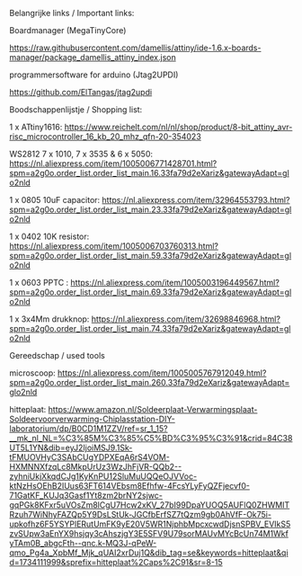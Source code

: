 Belangrijke links / Important links:


Boardmanager (MegaTinyCore)

https://raw.githubusercontent.com/damellis/attiny/ide-1.6.x-boards-manager/package_damellis_attiny_index.json


programmersoftware for arduino (Jtag2UPDI)

https://github.com/ElTangas/jtag2updi



Boodschappenlijstje / Shopping list:

1 x ATtiny1616: https://www.reichelt.com/nl/nl/shop/product/8-bit_attiny_avr-risc_microcontroller_16_kb_20_mhz_qfn-20-354023

WS2812   7 x 1010,   7 x 3535  &   6 x 5050: https://nl.aliexpress.com/item/1005006771428701.html?spm=a2g0o.order_list.order_list_main.16.33fa79d2eXariz&gatewayAdapt=glo2nld

1 x 0805 10uF capacitor: https://nl.aliexpress.com/item/32964553793.html?spm=a2g0o.order_list.order_list_main.23.33fa79d2eXariz&gatewayAdapt=glo2nld

1 x 0402 10K resistor: https://nl.aliexpress.com/item/1005006703760313.html?spm=a2g0o.order_list.order_list_main.59.33fa79d2eXariz&gatewayAdapt=glo2nld

1 x 0603 PPTC : https://nl.aliexpress.com/item/1005003196449567.html?spm=a2g0o.order_list.order_list_main.69.33fa79d2eXariz&gatewayAdapt=glo2nld

1 x 3x4Mm drukknop: https://nl.aliexpress.com/item/32698846968.html?spm=a2g0o.order_list.order_list_main.74.33fa79d2eXariz&gatewayAdapt=glo2nld



Gereedschap / used tools

microscoop: https://nl.aliexpress.com/item/1005005767912049.html?spm=a2g0o.order_list.order_list_main.260.33fa79d2eXariz&gatewayAdapt=glo2nld

hitteplaat: https://www.amazon.nl/Soldeerplaat-Verwarmingsplaat-Soldeervoorverwarming-Chiplasstation-DIY-laboratorium/dp/B0CD1M1ZZV/ref=sr_1_15?__mk_nl_NL=%C3%85M%C3%85%C5%BD%C3%95%C3%91&crid=84C38UT5L1YN&dib=eyJ2IjoiMSJ9.1Sk-tFMUOVHyC3SAbCUgYDPXEqA6rS4VOM-HXMNNXfzqLc8MkpUrUz3WzJhFjVR-QQb2--zyhniUkjXkqdCJg1KyKnPU12SluMuUQQeOJVVoc-ktNzHsOEhB2IUus63FT614VEbsm8Efhfw-4FcsYLyFyQZFjecvf0-71GatKF_KUJq3Gasf1Yt8zm2brNY2sjwc-gqPGk8KFxr5uVOsZm8lCgU7Hcw2xKV_27bI99DpaYUOQ5AUFlQ0ZHWMITRzuh7WiNhyFAZQp5Y9DsLStUk-JGCfbErfSZ7tQzm9gb0AhVfF-Ok75i-upkofhz6F5YSYPlERutUmFK9yE20V5WR1NjphbMpcxcwdDjsnSPBV_EVIkS5zvSUpw3aEnYX9hsjqy3cAhszjgY3E5SFV9U79sorMAUvMYcBcUn74M1WkfyTAm0B_abgcFth--qnc.k-MQ3J-qPeW-qmo_Pg4a_XpbMf_Mjk_qUAI2xrDuj1Q&dib_tag=se&keywords=hitteplaat&qid=1734111999&sprefix=hitteplaat%2Caps%2C91&sr=8-15
